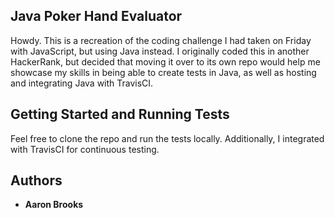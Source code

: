## Java Poker Hand Evaluator

Howdy. This is a recreation of the coding challenge I had taken on Friday with JavaScript, but using Java instead. I originally coded this in another HackerRank, but decided that moving it over to its own repo would help me showcase my skills in being able to create tests in Java, as well as hosting and integrating Java with TravisCI.

## Getting Started and Running Tests

Feel free to clone the repo and run the tests locally. Additionally, I integrated with TravisCI for continuous testing.

## Authors

* **Aaron Brooks**
